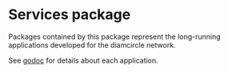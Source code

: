 # Services package

Packages contained by this package represent the long-running applications developed for the diamcircle network.

See [godoc](https://godoc.org/go/services) for details about each application.